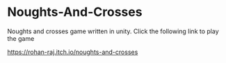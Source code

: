 # Noughts-And-Crosses
Noughts and crosses game written in unity. Click the following link to play the game

https://rohan-raj.itch.io/noughts-and-crosses
